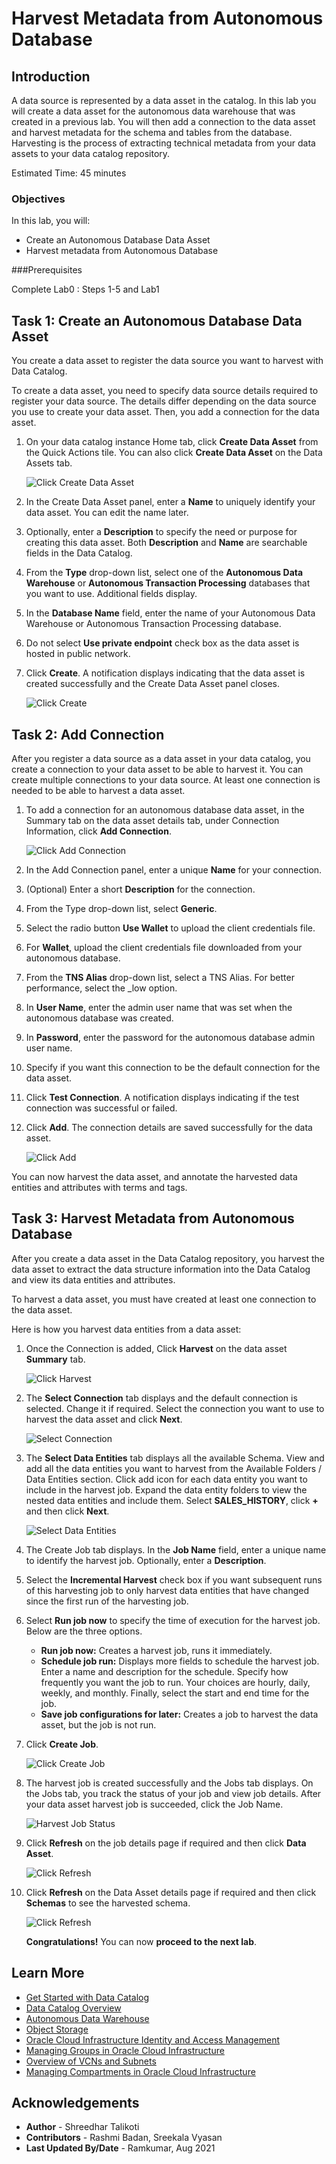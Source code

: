 # Harvest Metadata from Autonomous Database

## Introduction

A data source is represented by a data asset in the catalog. In this lab you will create a data asset for the autonomous data warehouse that was created in a previous lab. You will then add a connection to the data asset and harvest metadata for the schema and tables from the database. Harvesting is the process of extracting technical metadata from your data assets to your data catalog repository.

Estimated Time: 45 minutes

### Objectives

In this lab, you will:
* Create an Autonomous Database Data Asset
* Harvest metadata from Autonomous Database

###Prerequisites

Complete Lab0 : Steps 1-5 and  Lab1

## Task 1: Create an Autonomous Database Data Asset

You create a data asset to register the data source you want to harvest with Data Catalog.

To create a data asset, you need to specify data source details required to register your data source. The details differ depending on the data source you use to create your data asset. Then, you add a connection for the data asset.

1. On your data catalog instance Home tab, click **Create Data Asset** from the Quick Actions tile. You can also click **Create Data Asset** on the Data Assets tab.

    ![Click Create Data Asset](./images/create-data-asset.png " ")

2. In the Create Data Asset panel, enter a **Name** to uniquely identify your data asset. You can edit the name later.

3. Optionally, enter a **Description** to specify the need or purpose for creating this data asset. Both **Description** and **Name** are searchable fields in the Data Catalog.

4. From the **Type** drop-down list, select one of the **Autonomous Data Warehouse** or **Autonomous Transaction Processing** databases that you want to use. Additional fields display.

5. In the **Database Name** field, enter the name of your Autonomous Data Warehouse or Autonomous Transaction Processing database.

6. Do not select **Use private endpoint** check box as the data asset is hosted in public network.

7. Click **Create**. A notification displays indicating that the data asset is created successfully and the Create Data Asset panel closes.

	![Click Create](./images/create-data-asset-params.png " ")

## Task 2: Add Connection

After you register a data source as a data asset in your data catalog, you create a connection to your data asset to be able to harvest it. You can create multiple connections to your data source. At least one connection is needed to be able to harvest a data asset.

1. To add a connection for an autonomous database data asset, in the Summary tab on the data asset details tab, under Connection Information, click **Add Connection**.

	![Click Add Connection](./images/add-connection1.png " ")

2. In the Add Connection panel, enter a unique **Name** for your connection.

3. (Optional) Enter a short **Description** for the connection.

4. From the Type drop-down list, select **Generic**.

5. Select the radio button **Use Wallet** to upload the client credentials file.

6. For **Wallet**, upload the client credentials file downloaded from your autonomous database.

7. From the **TNS Alias** drop-down list, select a TNS Alias. For better performance, select the <name>_low option.

8. In **User Name**, enter the admin user name that was set when the autonomous database was created.

9. In **Password**, enter the password for the autonomous database admin user name.

10. Specify if you want this connection to be the default connection for the data asset.

11. Click **Test Connection**. A notification displays indicating if the test connection was successful or failed.

12. Click **Add**. The connection details are saved successfully for the data asset.

	![Click Add](./images/add-connection4.png " ")

You can now harvest the data asset, and annotate the harvested data entities and attributes with terms and tags.

## Task 3: Harvest Metadata from Autonomous Database                             

After you create a data asset in the Data Catalog repository, you harvest the data asset to extract the data structure information into the Data Catalog and view its data entities and attributes.

To harvest a data asset, you must have created at least one connection to the data asset.

Here is how you harvest data entities from a data asset:


1. Once the Connection is added, Click **Harvest** on the data asset **Summary** tab.

	![Click Harvest](./images/harvest1.png " ")

2. The **Select Connection** tab displays and the default connection is selected. Change it if required. Select the connection you want to use to harvest the data asset and click **Next**.

	![Select Connection](./images/select-connection.png " ")

3. The **Select Data Entities** tab displays all the available Schema. View and add all the data entities you want to harvest from the Available Folders / Data Entities section. Click add icon for each data entity you want to include in the harvest job. Expand the data entity folders to view the nested data entities and include them. Select **SALES_HISTORY**, click **+** and then click **Next**.

	![Select Data Entities](./images/select-schema.png " ")

4. The Create Job tab displays. In the **Job Name** field, enter a unique name to identify the harvest job. Optionally, enter a **Description**.

5. Select the **Incremental Harvest** check box if you want subsequent runs of this harvesting job to only harvest data entities that have changed since the first run of the harvesting job.

6. Select **Run job now** to specify the time of execution for the harvest job. Below are the three options.
	* **Run job now:** Creates a harvest job, runs it immediately.
	* **Schedule job run:** Displays more fields to schedule the harvest job. Enter a name and description for the schedule. Specify how frequently you want the job to run. Your choices are hourly, daily, weekly, and monthly. Finally, select the start and end time for the job.
	* **Save job configurations for later:** Creates a job to harvest the data asset, but the job is not run.

7. Click **Create Job**.

	![Click Create Job](./images/harvest-job2.png " ")

8. The harvest job is created successfully and the Jobs tab displays. On the Jobs tab, you track the status of your job and view job details. After your data asset harvest job is succeeded, click the Job Name.

	![Harvest Job Status](./images/harvest-job-status.png " ")

9. Click **Refresh** on the job details page if required and then click **Data Asset**.

	![Click Refresh](./images/harvest-job3.png " ")

10. Click **Refresh** on the Data Asset details page if required and then click **Schemas** to see the harvested schema.

	![Click Refresh](./images/harvest-job4.png " ")


    **Congratulations!** You can now **proceed to the next lab**.


## Learn More

* [Get Started with Data Catalog](https://docs.oracle.com/en-us/iaas/data-catalog/using/index.htm)
* [Data Catalog Overview](https://docs.oracle.com/en-us/iaas/data-catalog/using/overview.htm)
* [Autonomous Data Warehouse](https://docs.oracle.com/en/cloud/paas/autonomous-data-warehouse-cloud/index.html)
* [Object Storage](https://docs.oracle.com/en-us/iaas/Content/Object/Concepts/objectstorageoverview.htm)
* [Oracle Cloud Infrastructure Identity and Access Management](https://docs.oracle.com/en-us/iaas/Content/Identity/Concepts/overview.htm)
* [Managing Groups in Oracle Cloud Infrastructure](https://docs.oracle.com/en-us/iaas/Content/Identity/Tasks/managinggroups.htm)
* [Overview of VCNs and Subnets](https://docs.oracle.com/en-us/iaas/Content/Network/Tasks/managingVCNs_topic-Overview_of_VCNs_and_Subnets.htm#Overview)
* [Managing Compartments in Oracle Cloud Infrastructure](https://docs.oracle.com/en-us/iaas/Content/Identity/Tasks/managingcompartments.htm)

## Acknowledgements

* **Author** - Shreedhar Talikoti
* **Contributors** -  Rashmi Badan, Sreekala Vyasan
* **Last Updated By/Date** - Ramkumar, Aug 2021
